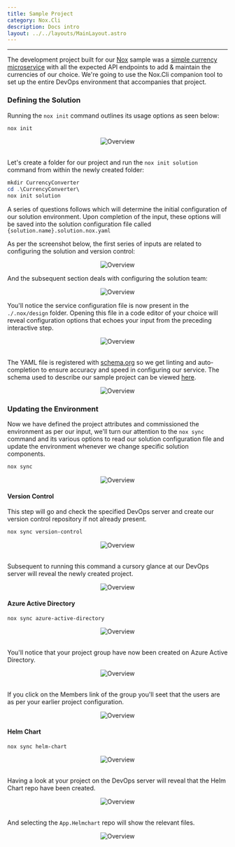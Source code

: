 ```yaml
---
title: Sample Project
category: Nox.Cli
description: Docs intro
layout: ../../layouts/MainLayout.astro
---
```

***
The development project built for our [Nox](https://github.com/NoxOrg/Nox) sample was a [simple currency microservice](https://github.com/NoxOrg/Nox#creating-a-project) with all the expected API endpoints to add & maintain the currencies of our choice. We're going to use the Nox.Cli companion tool to set up the entire DevOps environment that accompanies that project.

### Defining the Solution

Running the `nox init` command outlines its usage options as seen below:

```powershell
nox init
```

<div align="center">
    <img src="https://noxorg.dev/docs/images/nox-cli_init.png" alt="Overview">
    <br/>
    <br/>
</div>

Let's create a folder for our project and run the `nox init solution` command from within the newly created folder:

```powershell
mkdir CurrencyConverter
cd .\CurrencyConverter\
nox init solution
```
A series of questions follows which will determine the initial configuration of our solution environment. Upon completion of the input, these options will be saved into the solution configuration file called `{solution.name}.solution.nox.yaml`

As per the screenshot below, the first series of inputs are related to configuring the solution and version control:

<div align="center">
    <img src="https://noxorg.dev/docs/images/nox-cli_init-input-01-solution.png" alt="Overview">
    <br/>
</div>

And the subsequent section deals with configuring the solution team:

<div align="center">
    <img src="https://noxorg.dev/docs/images/nox-cli_init-input-02-team.png" alt="Overview">
    <br/>
</div>

You'll notice the service configuration file is now present in the `./.nox/design` folder. Opening this file in a code editor of your choice will reveal configuration options that echoes your input from the preceding interactive step.

<div align="center">
    <img src="https://noxorg.dev/docs/images/nox_directory-solution-yaml.png" alt="Overview">
    <br/>
    <br/>
</div>

The YAML file is registered with [schema.org](https://schema.org/) so we get linting and auto-completion to ensure accuracy and speed in configuring our service. The schema used to describe our sample project can be viewed [here](https://noxorg.dev/schemas/NoxConfiguration.json).

<div align="center">
    <img src="https://noxorg.dev/docs/images/vscode_service-yaml-2.png" alt="Overview">
    <br/>
</div>

### Updating the Environment

Now we have defined the project attributes and commissioned the environment as per our input, we'll turn our attention to the `nox sync` command and its various options to read our solution configuration file and update the environment whenever we change specific solution components.

```powershell
nox sync
```

<div align="center">
    <img src="https://noxorg.dev/docs/images/nox-cli_sync-2.png" alt="Overview">
    <br/>
</div>

#### Version Control

This step will go and check the specified DevOps server and create our version control repository if not already present.
```powershell
nox sync version-control
```
<div align="center">
    <img src="https://noxorg.dev/docs/images/nox-cli_sync-version-control-2.png" alt="Overview">
    <br/>
    <br/>
</div>

Subsequent to running this command a cursory glance at our DevOps server will reveal the newly created project.

<div align="center">
    <img src="https://noxorg.dev/docs/images/dev-azure-com-projects-2.png" alt="Overview">
    <br/>
</div>

#### Azure Active Directory

```powershell
nox sync azure-active-directory
```
<div align="center">
    <img src="https://noxorg.dev/docs/images/nox-cli_sync-azure-active-directory-2.png" alt="Overview">
    <br/>
    <br/>
</div>

You'll notice that your project group have now been created on Azure Active Directory.
<div align="center">
    <img src="https://noxorg.dev/docs/images/portal-azure-com_group-overview.png" alt="Overview">
    <br/>
    <br/>
</div>

If you click on the Members link of the group you'll seet that the users are as per your earlier project configuration.
<div align="center">
    <img src="https://noxorg.dev/docs/images/portal-azure-com_group-members.png" alt="Overview">
    <br/>
</div>
<!--
#### Database

<!---
```powershell
nox sync database
```
<div align="center">
    <img src="https://noxorg.dev/docs/images/nox-cli_sync-database.png" alt="Overview">
    <br/>
</div>
-->

#### Helm Chart

```powershell
nox sync helm-chart
```
<div align="center">
    <img src="https://noxorg.dev/docs/images/nox-cli_sync-helm-chart-2.png" alt="Overview">
    <br/>
    <br/>
</div>

Having a look at your project on the DevOps server will reveal that the Helm Chart repo have been created.

<div align="center">
    <img src="https://noxorg.dev/docs/images/dev-azure-com_repos-helm-chart-2.png" alt="Overview">
    <br/>
    <br/>
</div>

And selecting the `App.Helmchart` repo will show the relevant files.

<div align="center">
    <img src="https://noxorg.dev/docs/images/dev-azure-com_repos-helm-chart-detail-2.png" alt="Overview">
    <br/>
</div>